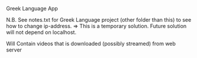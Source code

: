 Greek Language App

N.B. See notes.txt for Greek Language project (other folder than this) to see how to change ip-address. 
=> This is a temporary solution. Future solution will not depend on localhost.

Will Contain videos that is downloaded (possibly streamed) from web server
